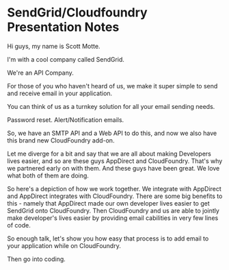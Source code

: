 # SendGrid/Cloudfoundry Presentation Notes

Hi guys, my name is Scott Motte. 

I'm with a cool company called SendGrid. 

We're an API Company.

For those of you who haven't heard of us, we make it super simple to send and receive email in your application. 

You can think of us as a turnkey solution for all your email sending needs.

Password reset. Alert/Notification emails. 

So, we have an SMTP API and a Web API to do this, and now we also have this brand new CloudFoundry add-on.

Let me diverge for a bit and say that we are all about making Developers lives easier, and so are these guys AppDirect and CloudFoundry. That's why we partnered early on with them. And these guys have been great. We love what both of them are doing.

So here's a depiction of how we work together. We integrate with AppDirect and AppDirect integrates with CloudFoundry. There are some big benefits to this - namely that AppDirect made our own developer lives easier to get SendGrid onto CloudFoundry. Then CloudFoundry and us are able to jointly make developer's lives easier by providing email cabilities in very few lines of code.

So enough talk, let's show you how easy that process is to add email to your application while on CloudFoundry.

Then go into coding.
